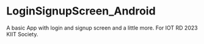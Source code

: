 # LoginSignupScreen_Android
A basic App with login and signup screen and a little more. For IOT RD 2023 KIIT Society.
